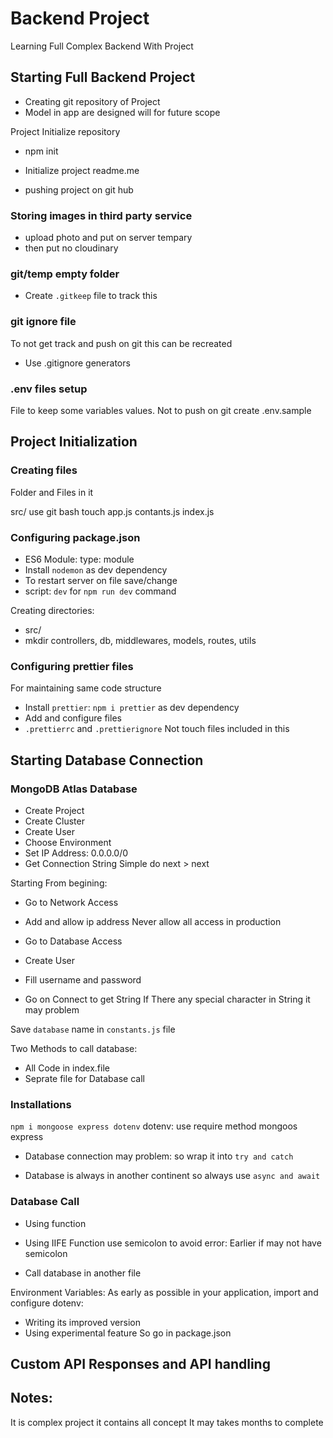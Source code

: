 # Backend Project

Learning Full Complex Backend With Project

## Starting Full Backend Project

- Creating git repository of Project
- Model in app are designed will for future scope

Project Initialize repository
- npm init

- Initialize project readme.me
- pushing project on git hub


### Storing images in third party service
- upload photo and put on server tempary
- then put no cloudinary


### git/temp empty folder 
- Create `.gitkeep` file to track this


### git ignore file
To not get track and push on git this can be recreated
- Use .gitignore generators


### .env files setup
File to keep some variables values.
Not to push on git
create .env.sample

## Project Initialization

### Creating files
Folder and Files in it

src/  use git bash
touch app.js contants.js index.js

### Configuring package.json

- ES6 Module: type: module
- Install `nodemon` as dev dependency 
- To restart server on file save/change
- script: `dev` for `npm run dev` command

Creating directories:
- src/
- mkdir controllers, db, middlewares, models, routes, utils

### Configuring prettier files

For maintaining same code structure
- Install `prettier`: `npm i prettier` as dev dependency
- Add and configure files
- `.prettierrc` and `.prettierignore` Not touch files included in this 

## Starting Database Connection

### MongoDB Atlas Database

- Create Project
- Create Cluster
- Create User
- Choose Environment
- Set IP Address: 0.0.0.0/0
- Get Connection String
Simple do next > next

Starting From begining:
- Go to Network Access
- Add and allow ip address
Never allow all access in production

- Go to Database Access
- Create User
- Fill username and password

- Go on Connect to get String
If There any special character in String it may problem

Save `database` name in `constants.js` file

Two Methods to call database:
- All Code in index.file
- Seprate file for Database call


### Installations

`npm i mongoose express dotenv`
dotenv: use require method
mongoos
express

- Database connection may problem: 
so wrap it into `try and catch`

- Database is always in another continent
so always use `async and await`

### Database Call

- Using function
- Using IIFE Function
use semicolon to avoid error: Earlier if may not have semicolon

- Call database in another file

Environment Variables: As early as possible in your application, import and configure dotenv:
- Writing its improved version
- Using experimental feature
So go in package.json


## Custom API Responses and API handling



## Notes:
It is complex project it contains all concept
It may takes months to complete  